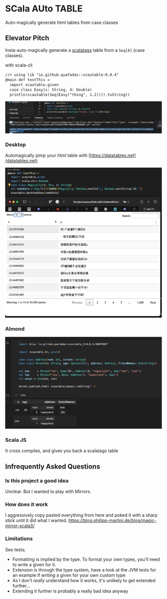 
# SCala AUto TABLE
Auto-magically generate html tables from case classes

## Elevator Pitch 
Insta-auto-magically generate a [scalatags](https://github.com/com-lihaoyi/scalatags) table from a `Seq[A]` (case classes). 

with scala-cli
```
//> using lib "io.github.quafadas::scautable:0.0.4"
@main def testThis = 
  import scautable.given  
  case class Easy(s: String, d: Double)
  println(scautable(Seq(Easy("thing", 1.2)))).toString()
```

![tostring](toString.png)
### Desktop
Automagically pimp your html table with [https://datatables.net](datatables.net)

![desktop](desktop.png)

### Almond
![almond](almond.png)

### Scala JS
It cross compiles, and gives you back a scalatags table

## Infrequently Asked Questions
### Is this project a good idea
Unclear. But I wanted to play with Mirrors. 

### How does it work
I aggressively copy pasted everything from here and poked it with a sharp stick until it did what I wanted.
https://blog.philipp-martini.de/blog/magic-mirror-scala3/

### Limitations
See tests; 
- Formatting is implied by the type. To format your own types, you'll need to write a given for it.
- Extension is through the type system, have a look at the JVM tests for an example if writing a given for your own custom type
- As I don't _really_ understand how it works, it's unlikely to get extended further... 
- Extending it further is probably a really bad idea anyway
